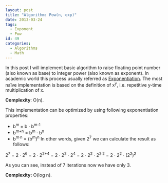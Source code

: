 ```yaml
---
layout: post
title: "Algorithm: Pow(n, exp)"
date: 2013-03-24
tags:
  - Exponent
  - Pow
id: 49
categories:
  - Algorithms
  - Math
---
```


In this post I will implement basic algorithm to raise floating point number (also known as base) to integer power (also known as exponent). In academic world this process usually referred as [Exponentiation](http://en.wikipedia.org/wiki/Exponentiation). The most naïve implementation is based on the definition of x<sup>y</sup>, i.e. repetitive y-time multiplication of x.

**Complexity**: O(n).

<script src="http://gist-it.appspot.com/https://github.com/sergejusb/algorithms/blob/master/math/pow_naive.js?footer=minimal">
</script>

This implementation can be optimized by using following exponentiation properties:

*   b<sup>m</sup> = b · b<sup>m-1</sup>
*   b<sup>m+n</sup> = b<sup>m</sup> · b<sup>n</sup>
*   b<sup>m·n</sup> = (b<sup>m</sup>)<sup>n</sup>
In other words, given 2<sup>7</sup> we can calculate the result as follows:

2<sup>7</sup> = 2 · 2<sup>6</sup> = 2 · 2<sup>2+4</sup> = 2 · 2<sup>2</sup> · 2<sup>4</sup> = 2 · 2<sup>2</sup> · 2<sup>2·2</sup> = 2 · 2<sup>2</sup> · (2<sup>2</sup>)<sup>2</sup>

As you can see, instead of 7 iterations now we have only 3.

**Complexity:** O(log n).

<script src="http://gist-it.appspot.com/https://github.com/sergejusb/algorithms/blob/master/math/pow.js?footer=minimal">
</script>